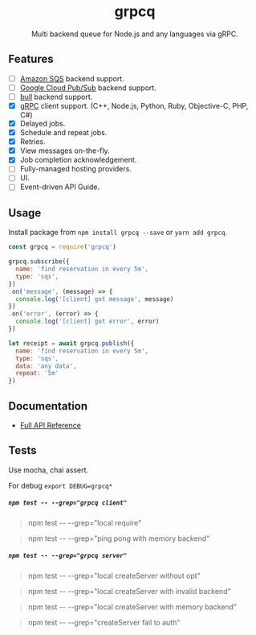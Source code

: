<div align="center">
<h1>grpcq</h1>
Multi backend queue for Node.js and any languages via gRPC.
</div>

## Features

- [ ] [Amazon SQS](https://aws.amazon.com/sqs/) backend support.
- [ ] [Google Cloud Pub/Sub](https://cloud.google.com/pubsub/) backend support.
- [ ] [bull](https://github.com/OptimalBits/bull) backend support.
- [x] [gRPC](https://grpc.io/) client support. (C++, Node.js, Python, Ruby, Objective-C, PHP, C#)
- [x] Delayed jobs.
- [x] Schedule and repeat jobs.
- [x] Retries.
- [x] View messages on-the-fly.
- [x] Job completion acknowledgement.
- [ ] Fully-managed hosting providers.
- [ ] UI.
- [ ] Event-driven API Guide.

## Usage

Install package from `npm install grpcq --save` or `yarn add grpcq`.

```js
const grpcq = require('grpcq')

grpcq.subscribe({
  name: 'find reservation in every 5m',
  type: 'sqs',
})
.on('message', (message) => {
  console.log('[client] got message', message)
})
.on('error', (error) => {
  console.log('[client] got error', error)
})

let receipt = await grpcq.publish({
  name: 'find reservation in every 5m',
  type: 'sqs',
  data: 'any data',
  repeat: '5m'
})
```

## Documentation

- [Full API Reference](https://github.com/grpcq/grpcq/blob/master/REFERENCE.md)

## Tests

Use mocha, chai assert.

For debug `export DEBUG=grpcq*`

##### `npm test -- --grep="grpcq client"`


> npm test -- --grep="local require"

> npm test -- --grep="ping pong with memory backend"

##### `npm test -- --grep="grpcq server"`


> npm test -- --grep="local createServer without opt"

> npm test -- --grep="local createServer with invalid backend"

> npm test -- --grep="local createServer with memory backend"

> npm test -- --grep="createServer fail to auth"

